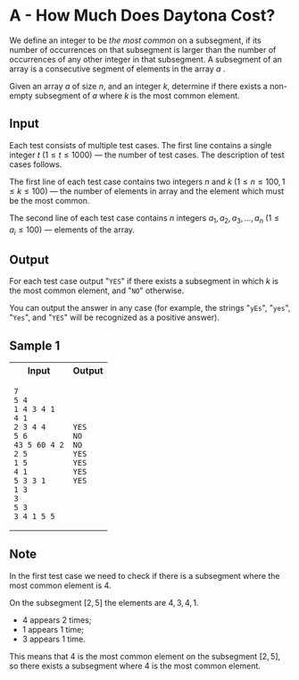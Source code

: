# A - How Much Does Daytona Cost?

We define an integer to be *the most common* on a subsegment, if its number of occurrences on that subsegment is larger than the number of occurrences of any other integer in that subsegment. A subsegment of an array is a consecutive segment of elements in the array $a$ .

Given an array $a$ of size $n$, and an integer $k$, determine if there exists a non-empty subsegment of $a$ where $k$ is the most common element.

## Input

Each test consists of multiple test cases. The first line contains a single integer $t$ ($1 \le t \le 1000$) — the number of test cases. The description of test cases follows.

The first line of each test case contains two integers $n$ and $k$ ($1 \le n \le 100, 1 \le k \le 100$) — the number of elements in array and the element which must be the most common.

The second line of each test case contains $n$ integers $a_1, a_2, a_3, …, a_n$ ($1 \le a_i \le 100$) — elements of the array.

## Output

For each test case output "`YES`" if there exists a subsegment in which $k$ is the most common element, and "`NO`" otherwise.

You can output the answer in any case (for example, the strings "`yEs`", "`yes`", "`Yes`", and "`YES`" will be recognized as a positive answer).

## Sample 1

<table>
<tr>
<th> Input </th> <th> Output </th>
</tr>
<tr>
<td>

```
7
5 4
1 4 3 4 1
4 1
2 3 4 4
5 6
43 5 60 4 2
2 5
1 5
4 1
5 3 3 1
1 3
3
5 3
3 4 1 5 5
```

</td>
<td>

```
YES
NO
NO
YES
YES
YES
YES
```

</td>
</tr>
</table>

## Note

In the first test case we need to check if there is a subsegment where the most common element is $4$.

On the subsegment $[2 ,5]$ the elements are $4, 3, 4, 1$.

- $4$ appears $2$ times;
- $1$ appears $1$ time;
- $3$ appears $1$ time.
  
This means that $4$ is the most common element on the subsegment $[2, 5]$, so there exists a subsegment where $4$ is the most common element.